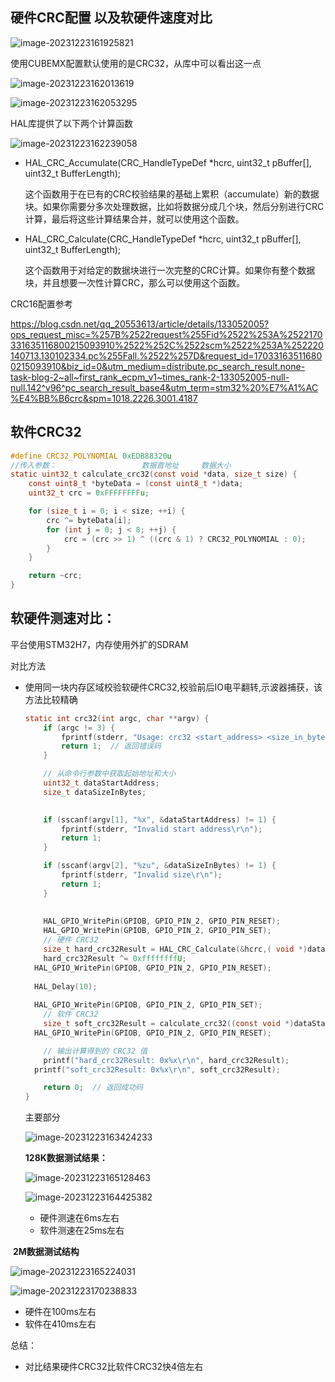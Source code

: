 ## 硬件CRC配置 以及软硬件速度对比



![image-20231223161925821](https://newbie-typora.oss-cn-shenzhen.aliyuncs.com/TyporaJPG/image-20231223161925821.png)

使用CUBEMX配置默认使用的是CRC32，从库中可以看出这一点

![image-20231223162013619](https://newbie-typora.oss-cn-shenzhen.aliyuncs.com/TyporaJPG/image-20231223162013619.png)

![image-20231223162053295](https://newbie-typora.oss-cn-shenzhen.aliyuncs.com/TyporaJPG/image-20231223162053295.png)

HAL库提供了以下两个计算函数

![image-20231223162239058](https://newbie-typora.oss-cn-shenzhen.aliyuncs.com/TyporaJPG/image-20231223162239058.png)

- HAL_CRC_Accumulate(CRC_HandleTypeDef *hcrc, uint32_t pBuffer[], uint32_t BufferLength);  

  这个函数用于在已有的CRC校验结果的基础上累积（accumulate）新的数据块。如果你需要分多次处理数据，比如将数据分成几个块，然后分别进行CRC计算，最后将这些计算结果合并，就可以使用这个函数。

- HAL_CRC_Calculate(CRC_HandleTypeDef *hcrc, uint32_t pBuffer[], uint32_t BufferLength);

   这个函数用于对给定的数据块进行一次完整的CRC计算。如果你有整个数据块，并且想要一次性计算CRC，那么可以使用这个函数。

CRC16配置参考

https://blog.csdn.net/qq_20553613/article/details/133052005?ops_request_misc=%257B%2522request%255Fid%2522%253A%2522170331635116800215093910%2522%252C%2522scm%2522%253A%252220140713.130102334.pc%255Fall.%2522%257D&request_id=170331635116800215093910&biz_id=0&utm_medium=distribute.pc_search_result.none-task-blog-2~all~first_rank_ecpm_v1~times_rank-2-133052005-null-null.142^v96^pc_search_result_base4&utm_term=stm32%20%E7%A1%AC%E4%BB%B6crc&spm=1018.2226.3001.4187





## 软件CRC32

```C
#define CRC32_POLYNOMIAL 0xEDB88320u
//传入参数：                   数据首地址     数据大小
static uint32_t calculate_crc32(const void *data, size_t size) {
    const uint8_t *byteData = (const uint8_t *)data;
    uint32_t crc = 0xFFFFFFFFu;

    for (size_t i = 0; i < size; ++i) {
        crc ^= byteData[i];
        for (int j = 0; j < 8; ++j) {
            crc = (crc >> 1) ^ ((crc & 1) ? CRC32_POLYNOMIAL : 0);
        }
    }

    return ~crc;
}
```





## 软硬件测速对比：

平台使用STM32H7，内存使用外扩的SDRAM

对比方法

- 使用同一块内存区域校验软硬件CRC32,校验前后IO电平翻转,示波器捕获，该方法比较精确

  ```c
  static int crc32(int argc, char **argv) {
      if (argc != 3) {
          fprintf(stderr, "Usage: crc32 <start_address> <size_in_bytes>\r\n");
          return 1;  // 返回错误码
      }
  
      // 从命令行参数中获取起始地址和大小
      uint32_t dataStartAddress;
      size_t dataSizeInBytes;
  		
  
      if (sscanf(argv[1], "%x", &dataStartAddress) != 1) {
          fprintf(stderr, "Invalid start address\r\n");
          return 1;
      }
  
      if (sscanf(argv[2], "%zu", &dataSizeInBytes) != 1) {
          fprintf(stderr, "Invalid size\r\n");
          return 1;
      }
  		
  		
      HAL_GPIO_WritePin(GPIOB, GPIO_PIN_2, GPIO_PIN_RESET);
      HAL_GPIO_WritePin(GPIOB, GPIO_PIN_2, GPIO_PIN_SET);
      // 硬件 CRC32
      size_t hard_crc32Result = HAL_CRC_Calculate(&hcrc,( void *)dataStartAddress,dataSizeInBytes);
      hard_crc32Result ^= 0xffffffffU;
  	HAL_GPIO_WritePin(GPIOB, GPIO_PIN_2, GPIO_PIN_RESET);
  		
  	HAL_Delay(10);
  		
  	HAL_GPIO_WritePin(GPIOB, GPIO_PIN_2, GPIO_PIN_SET);
      // 软件 CRC32
      size_t soft_crc32Result = calculate_crc32((const void *)dataStartAddress, dataSizeInBytes);
  	HAL_GPIO_WritePin(GPIOB, GPIO_PIN_2, GPIO_PIN_RESET);
  
      // 输出计算得到的 CRC32 值
      printf("hard_crc32Result: 0x%x\r\n", hard_crc32Result);
  	printf("soft_crc32Result: 0x%x\r\n", soft_crc32Result);
  
      return 0;  // 返回成功码
  }
  ```

  

  主要部分

  ![image-20231223163424233](https://newbie-typora.oss-cn-shenzhen.aliyuncs.com/TyporaJPG/image-20231223163424233.png)

  **128K数据测试结果：**

  ![image-20231223165128463](https://newbie-typora.oss-cn-shenzhen.aliyuncs.com/TyporaJPG/image-20231223165128463.png)

  

  ![image-20231223164425382](https://newbie-typora.oss-cn-shenzhen.aliyuncs.com/TyporaJPG/image-20231223164425382.png)

  - 硬件测速在6ms左右
  - 软件测速在25ms左右

​     **2M数据测试结构**

![image-20231223165224031](https://newbie-typora.oss-cn-shenzhen.aliyuncs.com/TyporaJPG/image-20231223165224031.png)

![image-20231223170238833](https://newbie-typora.oss-cn-shenzhen.aliyuncs.com/TyporaJPG/image-20231223170238833.png)

- 硬件在100ms左右
- 软件在410ms左右

总结：

- 对比结果硬件CRC32比软件CRC32快4倍左右

